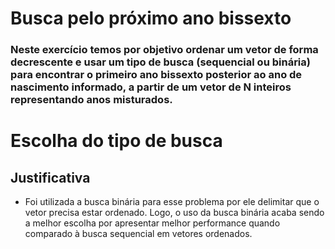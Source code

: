 # Busca pelo próximo ano bissexto

### Neste exercício temos por objetivo ordenar um vetor de forma decrescente e usar um tipo de busca (sequencial ou binária) para encontrar o primeiro ano bissexto posterior ao ano de nascimento informado, a partir de um vetor de N inteiros representando anos misturados.

# Escolha do tipo de busca
## Justificativa

*   Foi utilizada a busca binária para esse problema por ele delimitar que o vetor precisa estar ordenado. Logo, o uso da busca binária acaba sendo a melhor escolha por apresentar melhor performance quando comparado à busca sequencial em vetores ordenados.
